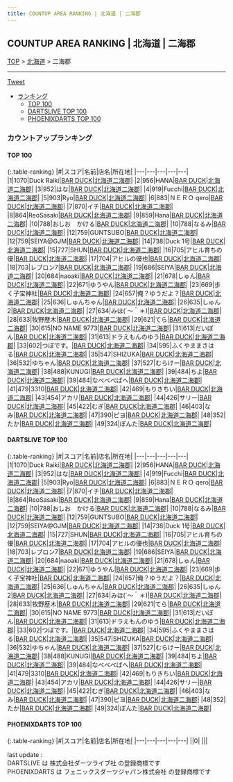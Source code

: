 ```yaml
---
title: COUNTUP AREA RANKING | 北海道 | 二海郡
---
```

## COUNTUP AREA RANKING | 北海道 | 二海郡

[TOP](/darts/rank/) > [北海道](/darts/rank/北海道/) > 二海郡

___

<a href="https://twitter.com/share?ref_src=twsrc%5Etfw" data-text="COUNTUP AREA RANKING | 北海道二海郡" class="twitter-share-button" data-hashtags="DARTSLIVE,PHOENIXDARTS,darts,ダーツ" data-show-count="false">Tweet</a>

* [ランキング](#カウントアップランキング)
    * [TOP 100](#top-100)
    * [DARTSLIVE TOP 100](#dartslive-top-100)
    * [PHOENIXDARTS TOP 100](#phoenixdarts-top-100)

### カウントアップランキング

#### TOP 100



{:.table-ranking}
|#|スコア|名前|店名|所在地|
|---|---|---|---|---|
|1|1070|<span class="rank-name-dl">Duck Raiki</span>|<a href="https://search.dartslive.com/jp/shop/845c71f0d0b22f410d9b047a20a7ba1e">BAR DUCK</a>|<a href="/darts/rank/北海道/二海郡">北海道二海郡</a>|
|2|956|<span class="rank-name-dl">HANA</span>|<a href="https://search.dartslive.com/jp/shop/845c71f0d0b22f410d9b047a20a7ba1e">BAR DUCK</a>|<a href="/darts/rank/北海道/二海郡">北海道二海郡</a>|
|3|952|<span class="rank-name-dl">はな</span>|<a href="https://search.dartslive.com/jp/shop/845c71f0d0b22f410d9b047a20a7ba1e">BAR DUCK</a>|<a href="/darts/rank/北海道/二海郡">北海道二海郡</a>|
|4|919|<span class="rank-name-dl">Fucchi</span>|<a href="https://search.dartslive.com/jp/shop/845c71f0d0b22f410d9b047a20a7ba1e">BAR DUCK</a>|<a href="/darts/rank/北海道/二海郡">北海道二海郡</a>|
|5|903|<span class="rank-name-dl">Ryo</span>|<a href="https://search.dartslive.com/jp/shop/845c71f0d0b22f410d9b047a20a7ba1e">BAR DUCK</a>|<a href="/darts/rank/北海道/二海郡">北海道二海郡</a>|
|6|883|<span class="rank-name-dl">ＮＥＲＯ qero</span>|<a href="https://search.dartslive.com/jp/shop/845c71f0d0b22f410d9b047a20a7ba1e">BAR DUCK</a>|<a href="/darts/rank/北海道/二海郡">北海道二海郡</a>|
|7|870|<span class="rank-name-dl">イチ</span>|<a href="https://search.dartslive.com/jp/shop/845c71f0d0b22f410d9b047a20a7ba1e">BAR DUCK</a>|<a href="/darts/rank/北海道/二海郡">北海道二海郡</a>|
|8|864|<span class="rank-name-dl">ReoSasaki</span>|<a href="https://search.dartslive.com/jp/shop/845c71f0d0b22f410d9b047a20a7ba1e">BAR DUCK</a>|<a href="/darts/rank/北海道/二海郡">北海道二海郡</a>|
|9|859|<span class="rank-name-dl">Hana</span>|<a href="https://search.dartslive.com/jp/shop/845c71f0d0b22f410d9b047a20a7ba1e">BAR DUCK</a>|<a href="/darts/rank/北海道/二海郡">北海道二海郡</a>|
|10|788|<span class="rank-name-dl">おしお　かける</span>|<a href="https://search.dartslive.com/jp/shop/845c71f0d0b22f410d9b047a20a7ba1e">BAR DUCK</a>|<a href="/darts/rank/北海道/二海郡">北海道二海郡</a>|
|10|788|<span class="rank-name-dl">なるみ</span>|<a href="https://search.dartslive.com/jp/shop/845c71f0d0b22f410d9b047a20a7ba1e">BAR DUCK</a>|<a href="/darts/rank/北海道/二海郡">北海道二海郡</a>|
|12|759|<span class="rank-name-dl">GUNTSUBO</span>|<a href="https://search.dartslive.com/jp/shop/845c71f0d0b22f410d9b047a20a7ba1e">BAR DUCK</a>|<a href="/darts/rank/北海道/二海郡">北海道二海郡</a>|
|12|759|<span class="rank-name-dl">SEIYA@GJM</span>|<a href="https://search.dartslive.com/jp/shop/845c71f0d0b22f410d9b047a20a7ba1e">BAR DUCK</a>|<a href="/darts/rank/北海道/二海郡">北海道二海郡</a>|
|14|738|<span class="rank-name-dl">Duck 1号</span>|<a href="https://search.dartslive.com/jp/shop/845c71f0d0b22f410d9b047a20a7ba1e">BAR DUCK</a>|<a href="/darts/rank/北海道/二海郡">北海道二海郡</a>|
|15|727|<span class="rank-name-dl">SHUN</span>|<a href="https://search.dartslive.com/jp/shop/845c71f0d0b22f410d9b047a20a7ba1e">BAR DUCK</a>|<a href="/darts/rank/北海道/二海郡">北海道二海郡</a>|
|16|705|<span class="rank-name-dl">アヒル育ちの優</span>|<a href="https://search.dartslive.com/jp/shop/845c71f0d0b22f410d9b047a20a7ba1e">BAR DUCK</a>|<a href="/darts/rank/北海道/二海郡">北海道二海郡</a>|
|17|704|<span class="rank-name-dl">アヒルの優也</span>|<a href="https://search.dartslive.com/jp/shop/845c71f0d0b22f410d9b047a20a7ba1e">BAR DUCK</a>|<a href="/darts/rank/北海道/二海郡">北海道二海郡</a>|
|18|703|<span class="rank-name-dl">レブロン7</span>|<a href="https://search.dartslive.com/jp/shop/845c71f0d0b22f410d9b047a20a7ba1e">BAR DUCK</a>|<a href="/darts/rank/北海道/二海郡">北海道二海郡</a>|
|19|686|<span class="rank-name-dl">SEIYA</span>|<a href="https://search.dartslive.com/jp/shop/845c71f0d0b22f410d9b047a20a7ba1e">BAR DUCK</a>|<a href="/darts/rank/北海道/二海郡">北海道二海郡</a>|
|20|684|<span class="rank-name-dl">naoaki</span>|<a href="https://search.dartslive.com/jp/shop/845c71f0d0b22f410d9b047a20a7ba1e">BAR DUCK</a>|<a href="/darts/rank/北海道/二海郡">北海道二海郡</a>|
|21|678|<span class="rank-name-dl">しゅん</span>|<a href="https://search.dartslive.com/jp/shop/845c71f0d0b22f410d9b047a20a7ba1e">BAR DUCK</a>|<a href="/darts/rank/北海道/二海郡">北海道二海郡</a>|
|22|671|<span class="rank-name-dl">ゆうやん</span>|<a href="https://search.dartslive.com/jp/shop/845c71f0d0b22f410d9b047a20a7ba1e">BAR DUCK</a>|<a href="/darts/rank/北海道/二海郡">北海道二海郡</a>|
|23|669|<span class="rank-name-dl">歩く子宝神社</span>|<a href="https://search.dartslive.com/jp/shop/845c71f0d0b22f410d9b047a20a7ba1e">BAR DUCK</a>|<a href="/darts/rank/北海道/二海郡">北海道二海郡</a>|
|24|657|<span class="rank-name-dl">俺？ゆうだよ？</span>|<a href="https://search.dartslive.com/jp/shop/845c71f0d0b22f410d9b047a20a7ba1e">BAR DUCK</a>|<a href="/darts/rank/北海道/二海郡">北海道二海郡</a>|
|25|636|<span class="rank-name-dl">しゅんちゃん</span>|<a href="https://search.dartslive.com/jp/shop/845c71f0d0b22f410d9b047a20a7ba1e">BAR DUCK</a>|<a href="/darts/rank/北海道/二海郡">北海道二海郡</a>|
|26|635|<span class="rank-name-dl">しゅん2</span>|<a href="https://search.dartslive.com/jp/shop/845c71f0d0b22f410d9b047a20a7ba1e">BAR DUCK</a>|<a href="/darts/rank/北海道/二海郡">北海道二海郡</a>|
|27|634|<span class="rank-name-dl">みほ(´〜｀＊)</span>|<a href="https://search.dartslive.com/jp/shop/845c71f0d0b22f410d9b047a20a7ba1e">BAR DUCK</a>|<a href="/darts/rank/北海道/二海郡">北海道二海郡</a>|
|28|633|<span class="rank-name-dl">牧野歴木</span>|<a href="https://search.dartslive.com/jp/shop/845c71f0d0b22f410d9b047a20a7ba1e">BAR DUCK</a>|<a href="/darts/rank/北海道/二海郡">北海道二海郡</a>|
|29|621|<span class="rank-name-dl">てら</span>|<a href="https://search.dartslive.com/jp/shop/845c71f0d0b22f410d9b047a20a7ba1e">BAR DUCK</a>|<a href="/darts/rank/北海道/二海郡">北海道二海郡</a>|
|30|615|<span class="rank-name-dl">NO NAME 9773</span>|<a href="https://search.dartslive.com/jp/shop/845c71f0d0b22f410d9b047a20a7ba1e">BAR DUCK</a>|<a href="/darts/rank/北海道/二海郡">北海道二海郡</a>|
|31|613|<span class="rank-name-dl">だいぽん</span>|<a href="https://search.dartslive.com/jp/shop/845c71f0d0b22f410d9b047a20a7ba1e">BAR DUCK</a>|<a href="/darts/rank/北海道/二海郡">北海道二海郡</a>|
|31|613|<span class="rank-name-dl">ドラえもんのゆう</span>|<a href="https://search.dartslive.com/jp/shop/845c71f0d0b22f410d9b047a20a7ba1e">BAR DUCK</a>|<a href="/darts/rank/北海道/二海郡">北海道二海郡</a>|
|33|602|<span class="rank-name-dl">つぼです。</span>|<a href="https://search.dartslive.com/jp/shop/845c71f0d0b22f410d9b047a20a7ba1e">BAR DUCK</a>|<a href="/darts/rank/北海道/二海郡">北海道二海郡</a>|
|34|595|<span class="rank-name-dl">ふくやままさはる</span>|<a href="https://search.dartslive.com/jp/shop/845c71f0d0b22f410d9b047a20a7ba1e">BAR DUCK</a>|<a href="/darts/rank/北海道/二海郡">北海道二海郡</a>|
|35|547|<span class="rank-name-dl">SHIZUKA</span>|<a href="https://search.dartslive.com/jp/shop/845c71f0d0b22f410d9b047a20a7ba1e">BAR DUCK</a>|<a href="/darts/rank/北海道/二海郡">北海道二海郡</a>|
|36|532|<span class="rank-name-dl">ゆちゃん</span>|<a href="https://search.dartslive.com/jp/shop/845c71f0d0b22f410d9b047a20a7ba1e">BAR DUCK</a>|<a href="/darts/rank/北海道/二海郡">北海道二海郡</a>|
|37|527|<span class="rank-name-dl">むらけー</span>|<a href="https://search.dartslive.com/jp/shop/845c71f0d0b22f410d9b047a20a7ba1e">BAR DUCK</a>|<a href="/darts/rank/北海道/二海郡">北海道二海郡</a>|
|38|488|<span class="rank-name-dl">KUNUGI</span>|<a href="https://search.dartslive.com/jp/shop/845c71f0d0b22f410d9b047a20a7ba1e">BAR DUCK</a>|<a href="/darts/rank/北海道/二海郡">北海道二海郡</a>|
|39|484|<span class="rank-name-dl">ちよ</span>|<a href="https://search.dartslive.com/jp/shop/845c71f0d0b22f410d9b047a20a7ba1e">BAR DUCK</a>|<a href="/darts/rank/北海道/二海郡">北海道二海郡</a>|
|39|484|<span class="rank-name-dl">なべべべぱへ</span>|<a href="https://search.dartslive.com/jp/shop/845c71f0d0b22f410d9b047a20a7ba1e">BAR DUCK</a>|<a href="/darts/rank/北海道/二海郡">北海道二海郡</a>|
|41|479|<span class="rank-name-dl">3310</span>|<a href="https://search.dartslive.com/jp/shop/845c71f0d0b22f410d9b047a20a7ba1e">BAR DUCK</a>|<a href="/darts/rank/北海道/二海郡">北海道二海郡</a>|
|42|469|<span class="rank-name-dl">もりきちい</span>|<a href="https://search.dartslive.com/jp/shop/845c71f0d0b22f410d9b047a20a7ba1e">BAR DUCK</a>|<a href="/darts/rank/北海道/二海郡">北海道二海郡</a>|
|43|454|<span class="rank-name-dl">アカリ</span>|<a href="https://search.dartslive.com/jp/shop/845c71f0d0b22f410d9b047a20a7ba1e">BAR DUCK</a>|<a href="/darts/rank/北海道/二海郡">北海道二海郡</a>|
|44|426|<span class="rank-name-dl">サリー</span>|<a href="https://search.dartslive.com/jp/shop/845c71f0d0b22f410d9b047a20a7ba1e">BAR DUCK</a>|<a href="/darts/rank/北海道/二海郡">北海道二海郡</a>|
|45|422|<span class="rank-name-dl">むぎ</span>|<a href="https://search.dartslive.com/jp/shop/845c71f0d0b22f410d9b047a20a7ba1e">BAR DUCK</a>|<a href="/darts/rank/北海道/二海郡">北海道二海郡</a>|
|46|403|<span class="rank-name-dl">なみ</span>|<a href="https://search.dartslive.com/jp/shop/845c71f0d0b22f410d9b047a20a7ba1e">BAR DUCK</a>|<a href="/darts/rank/北海道/二海郡">北海道二海郡</a>|
|47|390|<span class="rank-name-dl">ピヨ</span>|<a href="https://search.dartslive.com/jp/shop/845c71f0d0b22f410d9b047a20a7ba1e">BAR DUCK</a>|<a href="/darts/rank/北海道/二海郡">北海道二海郡</a>|
|48|352|<span class="rank-name-dl">たか</span>|<a href="https://search.dartslive.com/jp/shop/845c71f0d0b22f410d9b047a20a7ba1e">BAR DUCK</a>|<a href="/darts/rank/北海道/二海郡">北海道二海郡</a>|
|49|324|<span class="rank-name-dl">ぽんた</span>|<a href="https://search.dartslive.com/jp/shop/845c71f0d0b22f410d9b047a20a7ba1e">BAR DUCK</a>|<a href="/darts/rank/北海道/二海郡">北海道二海郡</a>|


#### DARTSLIVE TOP 100



{:.table-ranking}
|#|スコア|名前|店名|所在地|
|---|---|---|---|---|
|1|1070|<span class="rank-name-dl">Duck Raiki</span>|<a href="https://search.dartslive.com/jp/shop/845c71f0d0b22f410d9b047a20a7ba1e">BAR DUCK</a>|<a href="/darts/rank/北海道/二海郡">北海道二海郡</a>|
|2|956|<span class="rank-name-dl">HANA</span>|<a href="https://search.dartslive.com/jp/shop/845c71f0d0b22f410d9b047a20a7ba1e">BAR DUCK</a>|<a href="/darts/rank/北海道/二海郡">北海道二海郡</a>|
|3|952|<span class="rank-name-dl">はな</span>|<a href="https://search.dartslive.com/jp/shop/845c71f0d0b22f410d9b047a20a7ba1e">BAR DUCK</a>|<a href="/darts/rank/北海道/二海郡">北海道二海郡</a>|
|4|919|<span class="rank-name-dl">Fucchi</span>|<a href="https://search.dartslive.com/jp/shop/845c71f0d0b22f410d9b047a20a7ba1e">BAR DUCK</a>|<a href="/darts/rank/北海道/二海郡">北海道二海郡</a>|
|5|903|<span class="rank-name-dl">Ryo</span>|<a href="https://search.dartslive.com/jp/shop/845c71f0d0b22f410d9b047a20a7ba1e">BAR DUCK</a>|<a href="/darts/rank/北海道/二海郡">北海道二海郡</a>|
|6|883|<span class="rank-name-dl">ＮＥＲＯ qero</span>|<a href="https://search.dartslive.com/jp/shop/845c71f0d0b22f410d9b047a20a7ba1e">BAR DUCK</a>|<a href="/darts/rank/北海道/二海郡">北海道二海郡</a>|
|7|870|<span class="rank-name-dl">イチ</span>|<a href="https://search.dartslive.com/jp/shop/845c71f0d0b22f410d9b047a20a7ba1e">BAR DUCK</a>|<a href="/darts/rank/北海道/二海郡">北海道二海郡</a>|
|8|864|<span class="rank-name-dl">ReoSasaki</span>|<a href="https://search.dartslive.com/jp/shop/845c71f0d0b22f410d9b047a20a7ba1e">BAR DUCK</a>|<a href="/darts/rank/北海道/二海郡">北海道二海郡</a>|
|9|859|<span class="rank-name-dl">Hana</span>|<a href="https://search.dartslive.com/jp/shop/845c71f0d0b22f410d9b047a20a7ba1e">BAR DUCK</a>|<a href="/darts/rank/北海道/二海郡">北海道二海郡</a>|
|10|788|<span class="rank-name-dl">おしお　かける</span>|<a href="https://search.dartslive.com/jp/shop/845c71f0d0b22f410d9b047a20a7ba1e">BAR DUCK</a>|<a href="/darts/rank/北海道/二海郡">北海道二海郡</a>|
|10|788|<span class="rank-name-dl">なるみ</span>|<a href="https://search.dartslive.com/jp/shop/845c71f0d0b22f410d9b047a20a7ba1e">BAR DUCK</a>|<a href="/darts/rank/北海道/二海郡">北海道二海郡</a>|
|12|759|<span class="rank-name-dl">GUNTSUBO</span>|<a href="https://search.dartslive.com/jp/shop/845c71f0d0b22f410d9b047a20a7ba1e">BAR DUCK</a>|<a href="/darts/rank/北海道/二海郡">北海道二海郡</a>|
|12|759|<span class="rank-name-dl">SEIYA@GJM</span>|<a href="https://search.dartslive.com/jp/shop/845c71f0d0b22f410d9b047a20a7ba1e">BAR DUCK</a>|<a href="/darts/rank/北海道/二海郡">北海道二海郡</a>|
|14|738|<span class="rank-name-dl">Duck 1号</span>|<a href="https://search.dartslive.com/jp/shop/845c71f0d0b22f410d9b047a20a7ba1e">BAR DUCK</a>|<a href="/darts/rank/北海道/二海郡">北海道二海郡</a>|
|15|727|<span class="rank-name-dl">SHUN</span>|<a href="https://search.dartslive.com/jp/shop/845c71f0d0b22f410d9b047a20a7ba1e">BAR DUCK</a>|<a href="/darts/rank/北海道/二海郡">北海道二海郡</a>|
|16|705|<span class="rank-name-dl">アヒル育ちの優</span>|<a href="https://search.dartslive.com/jp/shop/845c71f0d0b22f410d9b047a20a7ba1e">BAR DUCK</a>|<a href="/darts/rank/北海道/二海郡">北海道二海郡</a>|
|17|704|<span class="rank-name-dl">アヒルの優也</span>|<a href="https://search.dartslive.com/jp/shop/845c71f0d0b22f410d9b047a20a7ba1e">BAR DUCK</a>|<a href="/darts/rank/北海道/二海郡">北海道二海郡</a>|
|18|703|<span class="rank-name-dl">レブロン7</span>|<a href="https://search.dartslive.com/jp/shop/845c71f0d0b22f410d9b047a20a7ba1e">BAR DUCK</a>|<a href="/darts/rank/北海道/二海郡">北海道二海郡</a>|
|19|686|<span class="rank-name-dl">SEIYA</span>|<a href="https://search.dartslive.com/jp/shop/845c71f0d0b22f410d9b047a20a7ba1e">BAR DUCK</a>|<a href="/darts/rank/北海道/二海郡">北海道二海郡</a>|
|20|684|<span class="rank-name-dl">naoaki</span>|<a href="https://search.dartslive.com/jp/shop/845c71f0d0b22f410d9b047a20a7ba1e">BAR DUCK</a>|<a href="/darts/rank/北海道/二海郡">北海道二海郡</a>|
|21|678|<span class="rank-name-dl">しゅん</span>|<a href="https://search.dartslive.com/jp/shop/845c71f0d0b22f410d9b047a20a7ba1e">BAR DUCK</a>|<a href="/darts/rank/北海道/二海郡">北海道二海郡</a>|
|22|671|<span class="rank-name-dl">ゆうやん</span>|<a href="https://search.dartslive.com/jp/shop/845c71f0d0b22f410d9b047a20a7ba1e">BAR DUCK</a>|<a href="/darts/rank/北海道/二海郡">北海道二海郡</a>|
|23|669|<span class="rank-name-dl">歩く子宝神社</span>|<a href="https://search.dartslive.com/jp/shop/845c71f0d0b22f410d9b047a20a7ba1e">BAR DUCK</a>|<a href="/darts/rank/北海道/二海郡">北海道二海郡</a>|
|24|657|<span class="rank-name-dl">俺？ゆうだよ？</span>|<a href="https://search.dartslive.com/jp/shop/845c71f0d0b22f410d9b047a20a7ba1e">BAR DUCK</a>|<a href="/darts/rank/北海道/二海郡">北海道二海郡</a>|
|25|636|<span class="rank-name-dl">しゅんちゃん</span>|<a href="https://search.dartslive.com/jp/shop/845c71f0d0b22f410d9b047a20a7ba1e">BAR DUCK</a>|<a href="/darts/rank/北海道/二海郡">北海道二海郡</a>|
|26|635|<span class="rank-name-dl">しゅん2</span>|<a href="https://search.dartslive.com/jp/shop/845c71f0d0b22f410d9b047a20a7ba1e">BAR DUCK</a>|<a href="/darts/rank/北海道/二海郡">北海道二海郡</a>|
|27|634|<span class="rank-name-dl">みほ(´〜｀＊)</span>|<a href="https://search.dartslive.com/jp/shop/845c71f0d0b22f410d9b047a20a7ba1e">BAR DUCK</a>|<a href="/darts/rank/北海道/二海郡">北海道二海郡</a>|
|28|633|<span class="rank-name-dl">牧野歴木</span>|<a href="https://search.dartslive.com/jp/shop/845c71f0d0b22f410d9b047a20a7ba1e">BAR DUCK</a>|<a href="/darts/rank/北海道/二海郡">北海道二海郡</a>|
|29|621|<span class="rank-name-dl">てら</span>|<a href="https://search.dartslive.com/jp/shop/845c71f0d0b22f410d9b047a20a7ba1e">BAR DUCK</a>|<a href="/darts/rank/北海道/二海郡">北海道二海郡</a>|
|30|615|<span class="rank-name-dl">NO NAME 9773</span>|<a href="https://search.dartslive.com/jp/shop/845c71f0d0b22f410d9b047a20a7ba1e">BAR DUCK</a>|<a href="/darts/rank/北海道/二海郡">北海道二海郡</a>|
|31|613|<span class="rank-name-dl">だいぽん</span>|<a href="https://search.dartslive.com/jp/shop/845c71f0d0b22f410d9b047a20a7ba1e">BAR DUCK</a>|<a href="/darts/rank/北海道/二海郡">北海道二海郡</a>|
|31|613|<span class="rank-name-dl">ドラえもんのゆう</span>|<a href="https://search.dartslive.com/jp/shop/845c71f0d0b22f410d9b047a20a7ba1e">BAR DUCK</a>|<a href="/darts/rank/北海道/二海郡">北海道二海郡</a>|
|33|602|<span class="rank-name-dl">つぼです。</span>|<a href="https://search.dartslive.com/jp/shop/845c71f0d0b22f410d9b047a20a7ba1e">BAR DUCK</a>|<a href="/darts/rank/北海道/二海郡">北海道二海郡</a>|
|34|595|<span class="rank-name-dl">ふくやままさはる</span>|<a href="https://search.dartslive.com/jp/shop/845c71f0d0b22f410d9b047a20a7ba1e">BAR DUCK</a>|<a href="/darts/rank/北海道/二海郡">北海道二海郡</a>|
|35|547|<span class="rank-name-dl">SHIZUKA</span>|<a href="https://search.dartslive.com/jp/shop/845c71f0d0b22f410d9b047a20a7ba1e">BAR DUCK</a>|<a href="/darts/rank/北海道/二海郡">北海道二海郡</a>|
|36|532|<span class="rank-name-dl">ゆちゃん</span>|<a href="https://search.dartslive.com/jp/shop/845c71f0d0b22f410d9b047a20a7ba1e">BAR DUCK</a>|<a href="/darts/rank/北海道/二海郡">北海道二海郡</a>|
|37|527|<span class="rank-name-dl">むらけー</span>|<a href="https://search.dartslive.com/jp/shop/845c71f0d0b22f410d9b047a20a7ba1e">BAR DUCK</a>|<a href="/darts/rank/北海道/二海郡">北海道二海郡</a>|
|38|488|<span class="rank-name-dl">KUNUGI</span>|<a href="https://search.dartslive.com/jp/shop/845c71f0d0b22f410d9b047a20a7ba1e">BAR DUCK</a>|<a href="/darts/rank/北海道/二海郡">北海道二海郡</a>|
|39|484|<span class="rank-name-dl">ちよ</span>|<a href="https://search.dartslive.com/jp/shop/845c71f0d0b22f410d9b047a20a7ba1e">BAR DUCK</a>|<a href="/darts/rank/北海道/二海郡">北海道二海郡</a>|
|39|484|<span class="rank-name-dl">なべべべぱへ</span>|<a href="https://search.dartslive.com/jp/shop/845c71f0d0b22f410d9b047a20a7ba1e">BAR DUCK</a>|<a href="/darts/rank/北海道/二海郡">北海道二海郡</a>|
|41|479|<span class="rank-name-dl">3310</span>|<a href="https://search.dartslive.com/jp/shop/845c71f0d0b22f410d9b047a20a7ba1e">BAR DUCK</a>|<a href="/darts/rank/北海道/二海郡">北海道二海郡</a>|
|42|469|<span class="rank-name-dl">もりきちい</span>|<a href="https://search.dartslive.com/jp/shop/845c71f0d0b22f410d9b047a20a7ba1e">BAR DUCK</a>|<a href="/darts/rank/北海道/二海郡">北海道二海郡</a>|
|43|454|<span class="rank-name-dl">アカリ</span>|<a href="https://search.dartslive.com/jp/shop/845c71f0d0b22f410d9b047a20a7ba1e">BAR DUCK</a>|<a href="/darts/rank/北海道/二海郡">北海道二海郡</a>|
|44|426|<span class="rank-name-dl">サリー</span>|<a href="https://search.dartslive.com/jp/shop/845c71f0d0b22f410d9b047a20a7ba1e">BAR DUCK</a>|<a href="/darts/rank/北海道/二海郡">北海道二海郡</a>|
|45|422|<span class="rank-name-dl">むぎ</span>|<a href="https://search.dartslive.com/jp/shop/845c71f0d0b22f410d9b047a20a7ba1e">BAR DUCK</a>|<a href="/darts/rank/北海道/二海郡">北海道二海郡</a>|
|46|403|<span class="rank-name-dl">なみ</span>|<a href="https://search.dartslive.com/jp/shop/845c71f0d0b22f410d9b047a20a7ba1e">BAR DUCK</a>|<a href="/darts/rank/北海道/二海郡">北海道二海郡</a>|
|47|390|<span class="rank-name-dl">ピヨ</span>|<a href="https://search.dartslive.com/jp/shop/845c71f0d0b22f410d9b047a20a7ba1e">BAR DUCK</a>|<a href="/darts/rank/北海道/二海郡">北海道二海郡</a>|
|48|352|<span class="rank-name-dl">たか</span>|<a href="https://search.dartslive.com/jp/shop/845c71f0d0b22f410d9b047a20a7ba1e">BAR DUCK</a>|<a href="/darts/rank/北海道/二海郡">北海道二海郡</a>|
|49|324|<span class="rank-name-dl">ぽんた</span>|<a href="https://search.dartslive.com/jp/shop/845c71f0d0b22f410d9b047a20a7ba1e">BAR DUCK</a>|<a href="/darts/rank/北海道/二海郡">北海道二海郡</a>|


#### PHOENIXDARTS TOP 100



{:.table-ranking}
|#|スコア|名前|店名|所在地|
|---|---|---|---|---|
||0|<span class="rank-name-dl"> </span>|<a href=""></a>|<a href="/darts/rank//"></a>|


<div class="footer border-top border-gray-light mt-5 pt-3 text-right text-gray">
    last update : <span style="font-weight: italic" id="foot_last_modified"></span><br />
    DARTSLIVE は 株式会社ダーツライブ社 の登録商標です<br />
    PHOENIXDARTS は フェニックスダーツジャパン株式会社 の登録商標です<br />
</div>

<script src="https://cdnjs.cloudflare.com/ajax/libs/jquery.tablesorter/2.31.3/js/jquery.tablesorter.min.js" integrity="sha512-qzgd5cYSZcosqpzpn7zF2ZId8f/8CHmFKZ8j7mU4OUXTNRd5g+ZHBPsgKEwoqxCtdQvExE5LprwwPAgoicguNg==" crossorigin="anonymous" referrerpolicy="no-referrer"></script>
<link rel="stylesheet" href="https://cdnjs.cloudflare.com/ajax/libs/jquery.tablesorter/2.31.3/css/theme.default.min.css" integrity="sha512-wghhOJkjQX0Lh3NSWvNKeZ0ZpNn+SPVXX1Qyc9OCaogADktxrBiBdKGDoqVUOyhStvMBmJQ8ZdMHiR3wuEq8+w==" crossorigin="anonymous" referrerpolicy="no-referrer" />
<script>
$(function() {
    $(".table-ranking").tablesorter({sortList:[[0, 0]]});
    $("#foot_last_modified").text(formatDate(new Date(document.lastModified), 'yyyy-MM-dd HH:mm:ss'));
});
</script>

<script async src="https://platform.twitter.com/widgets.js" charset="utf-8"></script>